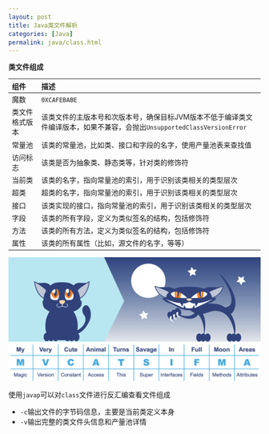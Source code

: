 ```yaml
---
layout: post
title: Java类文件解析
categories: [Java]
permalink: java/class.html
---
```


**类文件组成**

| 组件           | 描述                                                         |
| :------------- | :----------------------------------------------------------- |
| 魔数           | `0XCAFEBABE`                                                 |
| 类文件格式版本 | 该类文件的主版本号和次版本号，确保目标JVM版本不低于编译类文件编译版本，如果不兼容，会抛出`UnsupportedClassVersionError` |
| 常量池         | 该类的常量池，比如类、接口和字段的名字，使用产量池表来查找值 |
| 访问标志       | 该类是否为抽象类、静态类等，针对类的修饰符                   |
| 当前类         | 该类的名字，指向常量池的索引，用于识别该类相关的类型层次     |
| 超类           | 超类的名字，指向常量池的索引，用于识别该类相关的类型层次     |
| 接口           | 该类实现的接口，指向常量池的索引，用于识别该类相关的类型层次 |
| 字段           | 该类的所有字段，定义为类似签名的结构，包括修饰符             |
| 方法           | 该类的所有方法，定义为类似签名的结构，包括修饰符             |
| 属性           | 该类的所有属性（比如，源文件的名字，等等）                   |



![image-20240813082353377](https://raw.githubusercontent.com/duwei0227/picbed/main/image-20240813082353377.png)



使用`javap`可以对`class`文件进行反汇编查看文件组成

* `-c`输出文件的字节码信息，主要是当前类定义本身
* `-v`输出完整的类文件头信息和产量池详情



